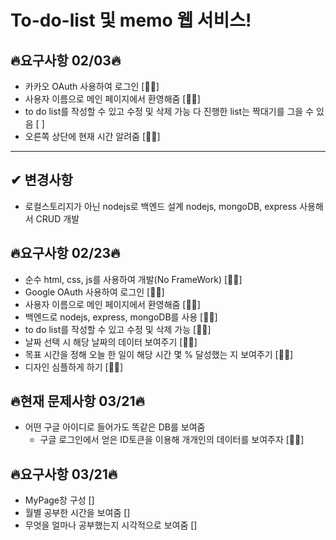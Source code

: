 # To-do-list 및 memo 웹 서비스!

## 🔥요구사항 02/03🔥

- 카카오 OAuth 사용하여 로그인 [👍🏼]
- 사용자 이름으로 메인 페이지에서 환영해줌 [👍🏼]
- to do list를 작성할 수 있고 수정 및 삭제 가능 다 진행한 list는 짝대기를 그을 수 있음 [ ]
- 오른쪽 상단에 현재 시간 알려줌 [👍🏼]
<hr>

## ✔︎ 변경사항

- 로컬스토리지가 아닌 nodejs로 백엔드 설계
  nodejs, mongoDB, express 사용해서 CRUD 개발

## 🔥요구사항 02/23🔥

- 순수 html, css, js를 사용하여 개발(No FrameWork) [👍🏼]
- Google OAuth 사용하여 로그인 [👍🏼]
- 사용자 이름으로 메인 페이지에서 환영해줌 [👍🏼]
- 백엔드로 nodejs, express, mongoDB를 사용 [👍🏼]
- to do list를 작성할 수 있고 수정 및 삭제 가능 [👍🏼]
- 날짜 선택 시 해당 날짜의 데이터 보여주기 [👍🏼]
- 목표 시간을 정해 오늘 한 일이 해당 시간 몇 % 달성했는 지 보여주기 [👍🏼]
- 디자인 심플하게 하기 [👍🏼]

## 🔥현재 문제사항 03/21🔥

- 어떤 구글 아이디로 들어가도 똑같은 DB를 보여줌
  - 구글 로그인에서 얻은 ID토큰을 이용해 개개인의 데이터를 보여주자 [👍🏼]

## 🔥요구사항 03/21🔥

- MyPage창 구성 []
- 월별 공부한 시간을 보여줌 []
- 무엇을 얼마나 공부했는지 시각적으로 보여줌 []
